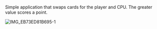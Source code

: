 Simple application that swaps cards for the player and CPU. The greater value scores a point.

![IMG_EB73ED81B695-1](https://github.com/Maximgbb/iOS-War-Card-Game/assets/25723392/658b5339-e0be-4c29-ab0f-4f913e55b3ac)
